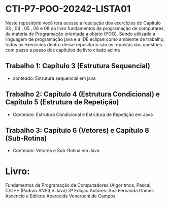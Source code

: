 # CTI-P7-POO-20242-LISTA01
Neste repositório você terá acesso a resolução dos exercícios do Capítulo 03 , 04 , 05 , 06 e 08 do
livro fundamentos da programação de computares, da matéria de Programação orientada a objeto (POO). Sendo utilizado a linguagem de programação java e a IDE eclipse como ambiente de trabalho, todos os exercicios dentro desse repositorio são as repostas das questões com passo a passo dos capítulos do livro citado acima

## Trabalho 1: Capítulo 3 (Estrutura Sequencial)
- conteúdo: Estrutura sequencial em java


## Trabalho 2: Capítulo 4 (Estrutura Condicional) e Capítulo 5 (Estrutura de Repetição)
- Conteúdo: Estrutura Condicional e Estrutura de Repetição em Java


## Trabalho 3: Capítulo 6 (Vetores) e Capítulo 8 (Sub-Rotina)
- Conteúdo: Vetores e Sub-Rotina em Java

# Livro:
Fundamentos da Programação de Computadores (Algoritmos, Pascal, C/C++ (Padrão ANSI) e Java) 3ª Ediçao
Autores: Ana Fernanda Gomes Ascencio e Edilene Aparecida Veneruchi de Campos.

